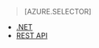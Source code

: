 > [AZURE.SELECTOR]
- [.NET](media-services-dotnet-connect_programmatically)
- [REST API](media-services-rest-connect_programmatically)
